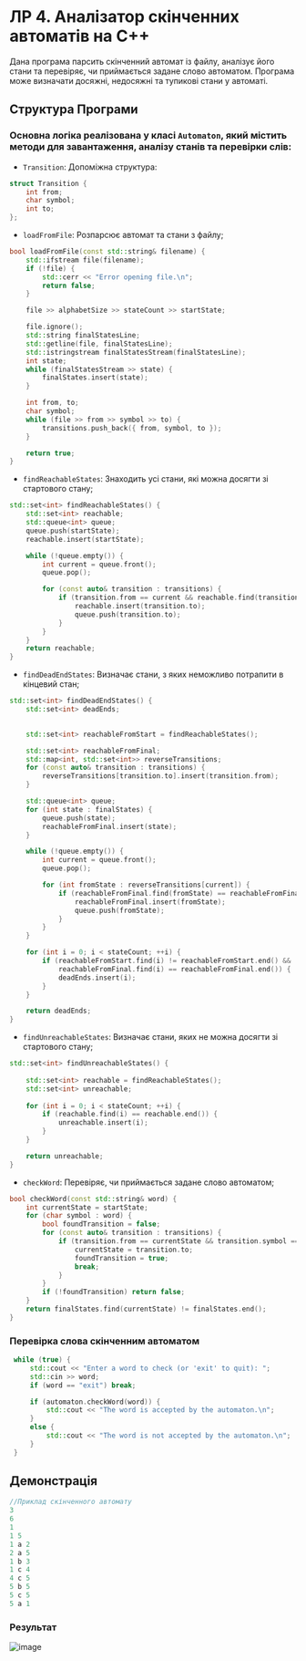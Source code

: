 # ЛР 4. Аналізатор скінченних автоматів на С++

Дана програма парсить скінченний автомат із файлу, аналізує його стани та перевіряє, чи приймається задане слово автоматом. Програма може визначати досяжні, недосяжні та тупикові стани у автоматі.


## Структура Програми

### Основна логіка реалізована у класі `Automaton`, який містить методи для завантаження, аналізу станів та перевірки слів:

- `Transition`: Допоміжна структура:
```cpp
struct Transition {
    int from;
    char symbol;
    int to;
};
```

- `loadFromFile`: Розпарсює автомат та стани з файлу;
```cpp
bool loadFromFile(const std::string& filename) {
    std::ifstream file(filename);
    if (!file) {
        std::cerr << "Error opening file.\n";
        return false;
    }

    file >> alphabetSize >> stateCount >> startState;

    file.ignore(); 
    std::string finalStatesLine;
    std::getline(file, finalStatesLine);
    std::istringstream finalStatesStream(finalStatesLine);
    int state;
    while (finalStatesStream >> state) {
        finalStates.insert(state);
    }

    int from, to;
    char symbol;
    while (file >> from >> symbol >> to) {
        transitions.push_back({ from, symbol, to });
    }

    return true;
}

```
  
- `findReachableStates`: Знаходить усі стани, які можна досягти зі стартового стану;

```cpp
std::set<int> findReachableStates() {
    std::set<int> reachable;
    std::queue<int> queue;
    queue.push(startState);
    reachable.insert(startState);

    while (!queue.empty()) {
        int current = queue.front();
        queue.pop();

        for (const auto& transition : transitions) {
            if (transition.from == current && reachable.find(transition.to) == reachable.end()) {
                reachable.insert(transition.to);
                queue.push(transition.to);
            }
        }
    }
    return reachable;
}
```
  
- `findDeadEndStates`: Визначає стани, з яких неможливо потрапити в кінцевий стан;

```cpp
std::set<int> findDeadEndStates() {
    std::set<int> deadEnds;

   
    std::set<int> reachableFromStart = findReachableStates();

    std::set<int> reachableFromFinal;
    std::map<int, std::set<int>> reverseTransitions;
    for (const auto& transition : transitions) {
        reverseTransitions[transition.to].insert(transition.from);
    }

    std::queue<int> queue;
    for (int state : finalStates) {
        queue.push(state);
        reachableFromFinal.insert(state);
    }

    while (!queue.empty()) {
        int current = queue.front();
        queue.pop();

        for (int fromState : reverseTransitions[current]) {
            if (reachableFromFinal.find(fromState) == reachableFromFinal.end()) {
                reachableFromFinal.insert(fromState);
                queue.push(fromState);
            }
        }
    }

    for (int i = 0; i < stateCount; ++i) {
        if (reachableFromStart.find(i) != reachableFromStart.end() &&
            reachableFromFinal.find(i) == reachableFromFinal.end()) {
            deadEnds.insert(i);
        }
    }

    return deadEnds;
}

```
  
- `findUnreachableStates`: Визначає стани, яких не можна досягти зі стартового стану;

```cpp
std::set<int> findUnreachableStates() {
   
    std::set<int> reachable = findReachableStates();
    std::set<int> unreachable;
   
    for (int i = 0; i < stateCount; ++i) {
        if (reachable.find(i) == reachable.end()) {
            unreachable.insert(i);
        }
    }

    return unreachable;
}
```
  
- `checkWord`: Перевіряє, чи приймається задане слово автоматом;

```cpp
bool checkWord(const std::string& word) {
    int currentState = startState;
    for (char symbol : word) {
        bool foundTransition = false;
        for (const auto& transition : transitions) {
            if (transition.from == currentState && transition.symbol == symbol) {
                currentState = transition.to;
                foundTransition = true;
                break;
            }
        }
        if (!foundTransition) return false; 
    }
    return finalStates.find(currentState) != finalStates.end();
}
```
### Перевірка слова скінченним автоматом

```cpp
 while (true) {
     std::cout << "Enter a word to check (or 'exit' to quit): ";
     std::cin >> word;
     if (word == "exit") break;

     if (automaton.checkWord(word)) {
         std::cout << "The word is accepted by the automaton.\n";
     }
     else {
         std::cout << "The word is not accepted by the automaton.\n";
     }
 }
```
## Демонстрація

```cpp
//Приклад скінченного автомату
3
6
1
1 5
1 a 2
2 a 5
1 b 3
1 c 4
4 c 5
5 b 5 
5 c 5
5 a 1
```

### Результат

![image](https://github.com/user-attachments/assets/ad575fc5-ecdd-449d-8da8-99de4e910593)

